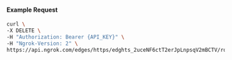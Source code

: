 <!-- Code generated for API Clients. DO NOT EDIT. -->

#### Example Request

```bash
curl \
-X DELETE \
-H "Authorization: Bearer {API_KEY}" \
-H "Ngrok-Version: 2" \
https://api.ngrok.com/edges/https/edghts_2uceNF6ctT2erJpLnpsqV2mBCTV/routes/edghtsrt_2uceNGOoXPa6ID2UGc26rcDHim7/request_headers
```
